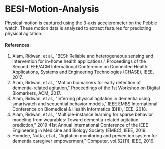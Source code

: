 # BESI-Motion-Analysis
Physical motion is captured using the 3-axis accelerometer on the Pebble watch. 
These motion data is analyzed to extract features for predicting physical agitation.


<h4>References:</h4>
<ol>
<li cite="https://dl.acm.org/citation.cfm?id=3204117">
Alam, Ridwan, et al., "BESI: Reliable and heterogeneous sensing and intervention for in-home health applications," Proceedings of the Second IEEE/ACM International Conference on Connected Health: Applications, Systems and Engineering Technologies (CHASE), IEEE, 2017.
</li>
<li cite="https://dl.acm.org/citation.cfm?id=3089344">
Alam, Ridwan, et al., "Motion biomarkers for early detection of dementia-related agitation," Proceedings of the 1st Workshop on Digital Biomarkers, ACM, 2017.
</li>
<li cite="https://ieeexplore.ieee.org/abstract/document/8333396/">
Alam, Ridwan, et al., "Inferring physical agitation in dementia using smartwatch and sequential behavior models," IEEE EMBS International Conference on Biomedical & Health Informatics (BHI), IEEE, 2018.
</li>
<li cite="https://ieeexplore.ieee.org/document/8856502">
Alam, Ridwan, et al., "Multiple-instance learning for sparse behavior modeling from wearables: Toward dementia-related agitation prediction," 2019 41st Annual International Conference of the IEEE Engineering in Medicine and Biology Society (EMBC), IEEE, 2019.
</li>
<li cite="https://ieeexplore.ieee.org/document/8877908">
Homdee, Nutta, et al., "Agitation monitoring and prevention system for dementia caregiver empowerment," Computer, vol.52(11), IEEE, 2019.
</li>
</ol>

